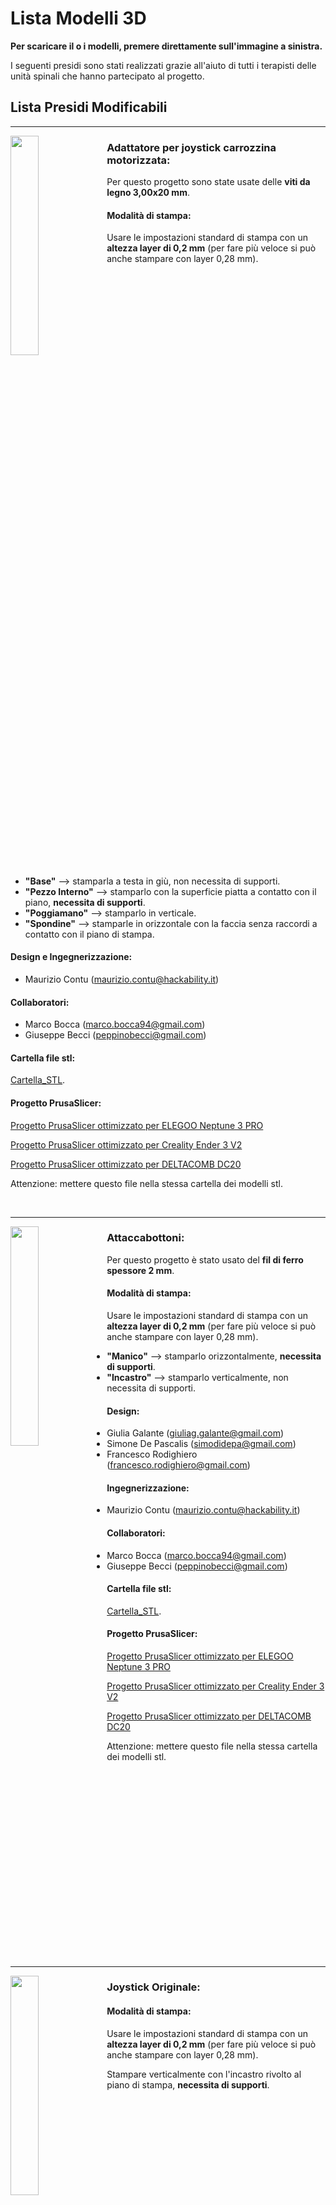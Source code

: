 
# Lista Modelli 3D

**Per scaricare il o i modelli, premere direttamente sull'immagine a sinistra.**

I seguenti presidi sono stati realizzati grazie all'aiuto di tutti i terapisti delle unità spinali che hanno partecipato al progetto.

## Lista Presidi Modificabili

---


[<img align="left" src="anteprime_presidi/adattatore_joystick.png" width="30%">][file_adattatore_joystick] 


### Adattatore per joystick carrozzina motorizzata:

Per questo progetto sono state usate delle **viti da legno 3,00x20 mm**.

#### Modalità di stampa:

Usare le impostazioni standard di stampa con un **altezza layer di 0,2 mm** (per fare più veloce si può anche stampare con layer 0,28 mm).

<br clear="left"/>

- **"Base"** --> stamparla a testa in giù, non necessita di supporti.
- **"Pezzo Interno"** --> stamparlo con la superficie piatta a contatto con il piano, **necessita di supporti**.
- **"Poggiamano"** --> stamparlo in verticale.
- **"Spondine"** --> stamparle in orizzontale con la faccia senza raccordi a contatto con il piano di stampa.

#### Design e Ingegnerizzazione:

- Maurizio Contu  (maurizio.contu@hackability.it)

#### Collaboratori:

- Marco Bocca (marco.bocca94@gmail.com)
- Giuseppe Becci (peppinobecci@gmail.com)

#### Cartella file stl:

[Cartella_STL](experimental/Adattatore_Joystick/stl).

#### Progetto PrusaSlicer:

[Progetto PrusaSlicer ottimizzato per ELEGOO Neptune 3 PRO](https://github.com/HackabilityNPO/Tech4Inclusion/raw/main/Presidi/experimental/Adattatore_Joystick/progetto_prusaslicer/adattatore_joystick-elegoo_neptune-3_pro.3mf)

[Progetto PrusaSlicer ottimizzato per Creality Ender 3 V2](https://github.com/HackabilityNPO/Tech4Inclusion/raw/main/Presidi/experimental/Adattatore_Joystick/progetto_prusaslicer/adattatore_joystick-creality_ender3-V2.3mf)

[Progetto PrusaSlicer ottimizzato per DELTACOMB DC20](https://github.com/HackabilityNPO/Tech4Inclusion/raw/main/Presidi/experimental/Adattatore_Joystick/progetto_prusaslicer/adattatore_joystick-deltacomb_DC20.3mf)

Attenzione: mettere questo file nella stessa cartella dei modelli stl.

<br clear="left"/>

---

[<img align="left" src="anteprime_presidi/attaccabottoni.png" width="30%">][file_aattaccabottoni] 
### Attaccabottoni:

Per questo progetto è stato usato del **fil di ferro spessore 2 mm**.

#### Modalità di stampa:

Usare le impostazioni standard di stampa con un **altezza layer di 0,2 mm** (per fare più veloce si può anche stampare con layer 0,28 mm).

- **"Manico"** --> stamparlo orizzontalmente, **necessita di supporti**.
- **"Incastro"** --> stamparlo verticalmente, non necessita di supporti.

#### Design:

- Giulia Galante  (giuliag.galante@gmail.com)
- Simone De Pascalis (simodidepa@gmail.com)
- Francesco Rodighiero (francesco.rodighiero@gmail.com)

#### Ingegnerizzazione:

- Maurizio Contu (maurizio.contu@hackability.it)

#### Collaboratori:

- Marco Bocca (marco.bocca94@gmail.com)
- Giuseppe Becci (peppinobecci@gmail.com)

#### Cartella file stl:

[Cartella_STL](experimental/Attaccabottoni/stl).

#### Progetto PrusaSlicer:

[Progetto PrusaSlicer ottimizzato per ELEGOO Neptune 3 PRO](https://github.com/HackabilityNPO/Tech4Inclusion/raw/main/Presidi/experimental/Attaccabottoni/progetto_prusaslicer/attaccabottoni-elegoo_neptune-3_pro.3mf)

[Progetto PrusaSlicer ottimizzato per Creality Ender 3 V2](https://github.com/HackabilityNPO/Tech4Inclusion/raw/main/Presidi/experimental/Attaccabottoni/progetto_prusaslicer/attaccabottoni-creality_ender3-V2.3mf)

[Progetto PrusaSlicer ottimizzato per DELTACOMB DC20](https://github.com/HackabilityNPO/Tech4Inclusion/raw/main/Presidi/experimental/Attaccabottoni/progetto_prusaslicer/attaccabottoni-deltacomb_DC20.3mf)

Attenzione: mettere questo file nella stessa cartella dei modelli stl.

<br clear="left"/>

---

[<img align="left" src="anteprime_presidi/joystick_originale.png" width="30%">][file_joystick_originale] 
### Joystick Originale:

#### Modalità di stampa:

Usare le impostazioni standard di stampa con un **altezza layer di 0,2 mm** (per fare più veloce si può anche stampare con layer 0,28 mm).

Stampare verticalmente con l'incastro rivolto al piano di stampa, **necessita di supporti**.

<br clear="left"/>

#### Design e Ingegnerizzazione:

- Maurizio Contu  (maurizio.contu@hackability.it)

#### Collaboratori:

- Marco Bocca (marco.bocca94@gmail.com)
- Giuseppe Becci (peppinobecci@gmail.com)

#### Cartella file stl:

[Cartella_STL](experimental/Joystick_originale/stl).

#### Progetto PrusaSlicer:

[Progetto PrusaSlicer ottimizzato per ELEGOO Neptune 3 PRO](https://github.com/HackabilityNPO/Tech4Inclusion/raw/main/Presidi/experimental/Joystick_originale/progetto_prusaslicer/joystick-elegoo_neptune-3_pro.3mf)

[Progetto PrusaSlicer ottimizzato per Creality Ender 3 V2](https://github.com/HackabilityNPO/Tech4Inclusion/raw/main/Presidi/experimental/Joystick_originale/progetto_prusaslicer/joystick-creality_ender3-V2.3mf)

[Progetto PrusaSlicer ottimizzato per DELTACOMB DC20](https://github.com/HackabilityNPO/Tech4Inclusion/raw/main/Presidi/experimental/Joystick_originale/progetto_prusaslicer/joystick-deltacomb_DC20.3mf)

Attenzione: mettere questo file nella stessa cartella dei modelli stl.

<br clear="left"/>

---

[<img align="left" src="anteprime_presidi/joystick_sfera.png" width="30%">][file_joystick_sfera] 
### Joystick Sfera:

#### Modalità di stampa:

Usare le impostazioni standard di stampa con un **altezza layer di 0,2 mm** (per fare più veloce si può anche stampare con layer 0,28 mm).

Stampare verticalmente con l'incastro rivolto al piano di stampa, il modello è ottimizzato per essere stampato **senza supporti**.

<br clear="left"/>

#### Design e Ingegnerizzazione:

- Maurizio Contu  (maurizio.contu@hackability.it)

#### Collaboratori:

- Marco Bocca (marco.bocca94@gmail.com)
- Giuseppe Becci (peppinobecci@gmail.com)

#### Cartella file stl:

[Cartella_STL](experimental/Joystick_Sfera/stl).

#### Progetto PrusaSlicer:

[Progetto PrusaSlicer ottimizzato per ELEGOO Neptune 3 PRO](https://github.com/HackabilityNPO/Tech4Inclusion/raw/main/Presidi/experimental/Joystick_Sfera/progetto_prusaslicer/joystick_sfera-elegoo_neptune-3_pro.3mf)

[Progetto PrusaSlicer ottimizzato per Creality Ender 3 V2](https://github.com/HackabilityNPO/Tech4Inclusion/raw/main/Presidi/experimental/Joystick_Sfera/progetto_prusaslicer/joystick_sfera-creality_ender3-V2.3mf)

[Progetto PrusaSlicer ottimizzato per DELTACOMB DC20](https://github.com/HackabilityNPO/Tech4Inclusion/raw/main/Presidi/experimental/Joystick_Sfera/progetto_prusaslicer/joystick_sfera-deltacomb_DC20.3mf)

Attenzione: mettere questo file nella stessa cartella dei modelli stl.

<br clear="left"/>

---

[<img align="left" src="anteprime_presidi/joystick_ver2.png" width="30%">][file_joystick_ver2] 
### Joystick Versione 2:

#### Modalità di stampa:

Usare le impostazioni standard di stampa con un **altezza layer di 0,2 mm** (per fare più veloce si può anche stampare con layer 0,28 mm).

Stampare verticalmente con l'incastro rivolto al piano di stampa, il modello è ottimizzato per essere stampato **senza supporti**.

<br clear="left"/>

#### Design e Ingegnerizzazione:

- Maurizio Contu  (maurizio.contu@hackability.it)

#### Collaboratori:

- Marco Bocca (marco.bocca94@gmail.com)
- Giuseppe Becci (peppinobecci@gmail.com)

#### Cartella file stl:

[Cartella_STL](experimental/Joystick_Ver2/stl).

#### Progetto PrusaSlicer:

[Progetto PrusaSlicer ottimizzato per ELEGOO Neptune 3 PRO](https://github.com/HackabilityNPO/Tech4Inclusion/raw/main/Presidi/experimental/Joystick_Ver2/progetto_prusaslicer/joystick_ver2-elegoo_neptune-3_pro.3mf)

[Progetto PrusaSlicer ottimizzato per Creality Ender 3 V2](https://github.com/HackabilityNPO/Tech4Inclusion/raw/main/Presidi/experimental/Joystick_Ver2/progetto_prusaslicer/joystick_ver2-creality_ender3-V2.3mf)

[Progetto PrusaSlicer ottimizzato per DELTACOMB DC20](https://github.com/HackabilityNPO/Tech4Inclusion/raw/main/Presidi/experimental/Joystick_Ver2/progetto_prusaslicer/joystick_ver2-deltacomb_DC20.3mf)

Attenzione: mettere questo file nella stessa cartella dei modelli stl.

<br clear="left"/>

---

[<img align="left" src="anteprime_presidi/portaspazzola.png" width="30%">][file_portaspazzola] 
### Portaspazzola:

#### Modalità di stampa:

Usare le impostazioni standard di stampa con un **altezza layer di 0,2 mm** (per fare più veloce si può anche stampare con layer 0,28 mm).

- **"Manico"** --> stamparlo orizzontalmente, **necessita di supporti ovunque**.
- **"Portaspazzola"** --> stamparlo con la pinza per la spazzola orientata verticalmente,  **necessita di supporti solo dal piano di stampa**.

<br clear="left"/>

#### Design:

- Giulia Galante  (giuliag.galante@gmail.com)
- Simone De Pascalis (simodidepa@gmail.com)
- Francesco Rodighiero (francesco.rodighiero@gmail.com)

#### Ingegnerizzazione:

- Maurizio Contu (maurizio.contu@hackability.it)

#### Collaboratori:

- Marco Bocca (marco.bocca94@gmail.com)
- Giuseppe Becci (peppinobecci@gmail.com)

#### Cartella file stl:

[Cartella_STL](experimental/Portaspazzola/stl).

#### Progetto PrusaSlicer:

[Progetto PrusaSlicer ottimizzato per ELEGOO Neptune 3 PRO](https://github.com/HackabilityNPO/Tech4Inclusion/raw/main/Presidi/experimental/Portaspazzola/progetto_prusaslicer/portaspazzola-elegoo_neptune-3_pro.3mf)

[Progetto PrusaSlicer ottimizzato per Creality Ender 3 V2](https://github.com/HackabilityNPO/Tech4Inclusion/raw/main/Presidi/experimental/Portaspazzola/progetto_prusaslicer/portaspazzola-creality_ender3-V2.3mf)

[Progetto PrusaSlicer ottimizzato per DELTACOMB DC20](https://github.com/HackabilityNPO/Tech4Inclusion/raw/main/Presidi/experimental/Portaspazzola/progetto_prusaslicer/portaspazzola-deltacomb_DC20.3mf)

Attenzione: mettere questo file nella stessa cartella dei modelli stl.

<br clear="left"/>

---

[<img align="left" src="anteprime_presidi/presidio_dito.png" width="30%">][file_presidio_dito] 
### Presidio Dito:

#### Modalità di stampa:

Usare le impostazioni standard di stampa con un **altezza layer di 0,2 mm** e **100% Riempimento**.

**Stampare orizzontalmente**, il modello **necessita di supporti generati solo dal piano di stampa**.

<br clear="left"/>

#### Design e Ingegnerizzazione:

- Maurizio Contu  (maurizio.contu@hackability.it)

#### Collaboratori:

- Marco Bocca (marco.bocca94@gmail.com)
- Giuseppe Becci (peppinobecci@gmail.com)

#### Cartella file stl:

[Cartella_STL](experimental/Presidio_Dito/stl).

#### Progetto PrusaSlicer:

[Progetto PrusaSlicer ottimizzato per ELEGOO Neptune 3 PRO](https://github.com/HackabilityNPO/Tech4Inclusion/raw/main/Presidi/experimental/Presidio_Dito/progetto_prusaslicer/presidio_dito-elegoo_neptune-3_pro.3mf)

[Progetto PrusaSlicer ottimizzato per Creality Ender 3 V2]https://github.com/HackabilityNPO/Tech4Inclusion/raw/main/Presidi/(experimental/Presidio_Dito/progetto_prusaslicer/presidio_dito-creality_ender3-V2.3mf)

[Progetto PrusaSlicer ottimizzato per DELTACOMB DC20](https://github.com/HackabilityNPO/Tech4Inclusion/raw/main/Presidi/experimental/Presidio_Dito/progetto_prusaslicer/presidio_dito-deltacomb_DC20.3mf)

Attenzione: mettere questo file nella stessa cartella dei modelli stl.

<br clear="left"/>

---

[<img align="left" src="anteprime_presidi/presidio_falange.png" width="30%">][file_presidio_falange]
### Presidio Falange:

#### Modalità di stampa:

Usare le impostazioni standard di stampa con un **altezza layer di 0,2 mm** e **100% Riempimento**.

**Stampare verticalmente con la punta rivolta verso il basso** a contatto con il piano di stampa, **necessita di supporti generati solo dal piano di stampa**.

<br clear="left"/>

#### Design e Ingegnerizzazione:

- Maurizio Contu  (maurizio.contu@hackability.it)

#### Collaboratori:

- Marco Bocca (marco.bocca94@gmail.com)
- Giuseppe Becci (peppinobecci@gmail.com)

#### Cartella file stl:

[Cartella_STL](experimental/Presidio_Falange/stl).

#### Progetto PrusaSlicer:

[Progetto PrusaSlicer ottimizzato per ELEGOO Neptune 3 PRO](https://github.com/HackabilityNPO/Tech4Inclusion/raw/main/Presidi/experimental/Presidio_Falange/progetto_prusaslicer/presidio_falange-elegoo_neptune-3_pro.3mf)

[Progetto PrusaSlicer ottimizzato per Creality Ender 3 V2](https://github.com/HackabilityNPO/Tech4Inclusion/raw/main/Presidi/experimental/Presidio_Falange/progetto_prusaslicer/presidio_falange-creality_ender3-V2.3mf)

[Progetto PrusaSlicer ottimizzato per DELTACOMB DC20](https://github.com/HackabilityNPO/Tech4Inclusion/raw/main/Presidi/experimental/Presidio_Falange/progetto_prusaslicer/presidio_falange-deltacomb_DC20.3mf)

Attenzione: mettere questo file nella stessa cartella dei modelli stl.

<br clear="left"/>

---

[<img align="left" src="anteprime_presidi/prolunga_freni.png" width="30%">][file_prolunga_freni] 
### Prolunga Freni:

#### Modalità di stampa:

Usare le impostazioni standard di stampa con un **altezza layer di 0,2 mm** (per fare più veloce si può anche stampare con layer 0,28 mm), aumentando solo il **numero di perimetri a 4** e un **Riempimento al 15% o 20%**.

**Stampare orizzontalmente** con la superficie a contatto col piano di stampa, il modello è ottimizzato per essere stampato **senza supporti**..

<br clear="left"/>

#### Design e Ingegnerizzazione:

- Maurizio Contu  (maurizio.contu@hackability.it)

#### Collaboratori:

- Marco Bocca (marco.bocca94@gmail.com)
- Giuseppe Becci (peppinobecci@gmail.com)

#### Cartella file stl:

[Cartella_STL](experimental/Prolunga_Freni/stl).

#### Progetto PrusaSlicer:

[Progetto PrusaSlicer ottimizzato per ELEGOO Neptune 3 PRO](https://github.com/HackabilityNPO/Tech4Inclusion/raw/main/Presidi/experimental/Prolunga_Freni/progetto_prusaslicer/prolunga_freni-elegoo_neptune-3_pro.3mf)

[Progetto PrusaSlicer ottimizzato per Creality Ender 3 V2](https://github.com/HackabilityNPO/Tech4Inclusion/raw/main/Presidi/experimental/Prolunga_Freni/progetto_prusaslicer/prolunga_freni-creality_ender3-V2.3mf)

[Progetto PrusaSlicer ottimizzato per DELTACOMB DC20](https://github.com/HackabilityNPO/Tech4Inclusion/raw/main/Presidi/experimental/Prolunga_Freni/progetto_prusaslicer/prolunga_freni-deltacomb_DC20.3mf)

Attenzione: mettere questo file nella stessa cartella dei modelli stl.

<br clear="left"/>

---

[file_adattatore_joystick]: https://github.com/HackabilityNPO/Tech4Inclusion/raw/main/Presidi/presidi_ingegnerizzati/Adattatore_Joystick_rev_1.4.f3d
[file_aattaccabottoni]: https://github.com/HackabilityNPO/Tech4Inclusion/raw/main/Presidi/presidi_ingegnerizzati/Attaccabottoni_rev_1.0.f3d
[file_joystick_originale]: https://github.com/HackabilityNPO/Tech4Inclusion/raw/main/Presidi/presidi_ingegnerizzati/Joystick_originale.f3d
[file_joystick_sfera]: https://github.com/HackabilityNPO/Tech4Inclusion/raw/main/Presidi/presidi_ingegnerizzati/Joystick_sfera_rev_1.0.f3d
[file_portaspazzola]: https://github.com/HackabilityNPO/Tech4Inclusion/raw/main/Presidi/presidi_ingegnerizzati/Portaspazzola_rev_1.0.f3d
[file_presidio_dito]: https://github.com/HackabilityNPO/Tech4Inclusion/raw/main/Presidi/presidi_ingegnerizzati/Presidio_dito_ver_1.1.f3d
[file_prolunga_freni]: https://github.com/HackabilityNPO/Tech4Inclusion/raw/main/Presidi/presidi_ingegnerizzati/Prolunga_freni_rev_1.1.f3d
[file_presidio_falange]: https://github.com/HackabilityNPO/Tech4Inclusion/raw/main/Presidi/presidi_ingegnerizzati/Presidio_falange_rev_1.2.f3d
[file_joystick_ver2]: https://github.com/HackabilityNPO/Tech4Inclusion/raw/main/Presidi/presidi_ingegnerizzati/Joystick_ver2_rev_1.2.f3d


## Lista Modelli Non Modificabili:

I presidi in questa lista sono già in stl, vanno direttamente importati su Prusa Slicer e poi vanno divisi con il pulsante **Dividi in oggetti** che trovate in alto nella barra ozizzontale.
<!--I presidi in questa lista bisogna sempre aprirli con Autodesk Fusion 360 ed esportare direttamente i corpi in stl. -->

---

[<img align="left" src="anteprime_presidi/estensione_tagliaunghie.png" width="30%">][file_estensione_tagliaunghie] 
### Estensione Per Tagliaunghe Rev: 2.0:

<!-- #### Modalità di stampa: -->

#### Design Rev 2.0:

- Simone De Pascalis (simodidepa@gmail.com)

#### Cartella file stl:

[Cartella_STL](presidi_non_modificabili/estensione_tagli_unghie/stl).

<br clear="left"/>

#### Progetto PrusaSlicer (Experimental):

[Progetto PrusaSlicer ottimizzato per ELEGOO Neptune 3 PRO](https://github.com/HackabilityNPO/Tech4Inclusion/raw/main/Presidi/presidi_non_modificabili/estensione_tagli_unghie/progetto_prusaslicer/estensione_tagli_unghie-elegoo_neptune-3_pro.3mf)

[Progetto PrusaSlicer ottimizzato per Creality Ender 3 V2](https://github.com/HackabilityNPO/Tech4Inclusion/raw/main/Presidi/presidi_non_modificabili/estensione_tagli_unghie/progetto_prusaslicer/estensione_tagli_unghie-creality_ender3-V2.3mf)

[Progetto PrusaSlicer ottimizzato per DELTACOMB DC20](https://github.com/HackabilityNPO/Tech4Inclusion/raw/main/Presidi/presidi_non_modificabili/estensione_tagli_unghie/progetto_prusaslicer/estensione_tagli_unghie-deltacomb_DC20.3mf)

Tips: Spostare fuori dal piano di stampa i pezzi che NON si desidera vengano stampati.

Attenzione: mettere questo file nella stessa cartella dei modelli stl.

#### Design prima versione:

- Giulia Galante  (giuliag.galante@gmail.com)
- Simone De Pascalis (simodidepa@gmail.com)
- Francesco Rodighiero (francesco.rodighiero@gmail.com)

<br clear="left"/>

---

[<img align="left" src="anteprime_presidi/tutore_penna.png" width="30%">][file_tutore_penna] 
### Tutore Penna Rev: 2.0:

<!-- #### Modalità di stampa: -->

#### Design Rev 2.0:

- Simone De Pascalis (simodidepa@gmail.com)

#### Cartella file stl:

[Cartella_STL](presidi_non_modificabili/tutore_penna/stl).

<br clear="left"/>

#### Progetto PrusaSlicer (Experimental):

[Progetto PrusaSlicer ottimizzato per ELEGOO Neptune 3 PRO](https://github.com/HackabilityNPO/Tech4Inclusion/raw/main/Presidi/presidi_non_modificabili/tutore_penna/progetto_prusaslicer/tutore_penna-elegoo_neptune-3_pro.3mf)

[Progetto PrusaSlicer ottimizzato per Creality Ender 3 V2](https://github.com/HackabilityNPO/Tech4Inclusion/raw/main/Presidi/presidi_non_modificabili/tutore_penna/progetto_prusaslicer/tutore_penna-creality_ender3-V2.3mf)

[Progetto PrusaSlicer ottimizzato per DELTACOMB DC20](https://github.com/HackabilityNPO/Tech4Inclusion/raw/main/Presidi/presidi_non_modificabili/tutore_penna/progetto_prusaslicer/tutore_penna-deltacomb_DC20.3mf)

Tips: Spostare fuori dal piano di stampa i pezzi che NON si desidera vengano stampati.

Attenzione: mettere questo file nella stessa cartella dei modelli stl.

#### Design prima versione:

- Giulia Galante  (giuliag.galante@gmail.com)
- Simone De Pascalis (simodidepa@gmail.com)
- Francesco Rodighiero (francesco.rodighiero@gmail.com)

<br clear="left"/>

---

[<img align="left" src="anteprime_presidi/hacknife.png" width="30%">][file_hacknife]
### Cut it - Hacknife:

#### Video Dimostrazione:

[LINK VIDEO](https://www.facebook.com/watch/?v=874888290203762)

<br clear="left"/>

#### Design:

- Sara Modugno (https://www.linkedin.com/in/sara-modugno-b87384229/)
- Marco Bocca (marco.bocca94@gmail.com)
- Davide Massetti (https://www.linkedin.com/in/davide-massetti-368037211/)

#### Cartella file stl:

[Cartella_STL](presidi_non_modificabili/hacknife/stl).

#### Avvertenze:

Affinchè venga garantito il corretto funzionamento del progetto, le seguenti parti sono da **stampare in TPU** e, per una resa migliore, si consiglia di stamparle **una per volta**:

- tappo_corto.stl
- tappo_lungo.stl
- laccio_corto.stl
- laccio_lungo.stl

**La stampante ELEGOO Neptune 3 PRO è l'unica stampante idonea per questo materiale pertanto solo per questa sono stati inseriti i progetti prusaslicer per hacknife.**

#### Progetto PrusaSlicer (Experimental):

[SOLO_CORPO_Progetto PrusaSlicer ottimizzato per ELEGOO Neptune 3 PRO](https://github.com/HackabilityNPO/Tech4Inclusion/raw/main/Presidi/presidi_non_modificabili/hacknife/progetto_prusaslicer/corpo_hacknife-elegoo_neptune-3_pro.3mf)

[PARTI_IN_GOMMA_Progetto PrusaSlicer ottimizzato per ELEGOO Neptune 3 PRO](https://github.com/HackabilityNPO/Tech4Inclusion/raw/main/Presidi/presidi_non_modificabili/hacknife/progetto_prusaslicer/rubber_hacknife-elegoo_neptune-3_pro.3mf)

<!--[SOLO_CORPO_Progetto PrusaSlicer ottimizzato per Creality Ender 3 V2](presidi_non_modificabili/hacknife/progetto_prusaslicer/corpo_hacknife-creality_ender3-V2.3mf) -->

<!--[SOLO_CORPO_Progetto PrusaSlicer ottimizzato per DELTACOMB DC20](presidi_non_modificabili/hacknife/progetto_prusaslicer/corpo_hacknife-deltacomb_DC20.3mf) -->

Tips: Spostare fuori dal piano di stampa i pezzi che NON si desidera vengano stampati.

Attenzione: mettere questo file nella stessa cartella dei modelli stl.

<br clear="left"/>

---

## Lista Modelli sperimentali:

I presidi in questa lista sono sperimentali, sono forniti sia con il file f3d e sia in stl.
<!--I presidi in questa lista bisogna sempre aprirli con Autodesk Fusion 360 ed esportare direttamente i corpi in stl. -->

---

[<img align="left" src="anteprime_presidi/supporto_cucchiaio.png" width="30%">][file_supporto_cucchiaio]
### Supporto per cucchiaio:

<!-- #### Modalità di stampa: -->

#### Design e Ingegnerizzazione:

- Maurizio Contu  (maurizio.contu@hackability.it)

#### Cartella file stl:

[Cartella_STL](experimental/supporto_cucchiaio/stl).

<br clear="left"/>

#### Progetto PrusaSlicer:

[Progetto PrusaSlicer ottimizzato per ELEGOO Neptune 3 PRO](https://github.com/HackabilityNPO/Tech4Inclusion/raw/main/Presidi/experimental/supporto_cucchiaio/progetto_prusaslicer/supporto_cucchiaio-elegoo_neptune-3_pro.3mf)

[Progetto PrusaSlicer ottimizzato per Creality Ender 3 V2](https://github.com/HackabilityNPO/Tech4Inclusion/raw/main/Presidi/experimental/supporto_cucchiaio/progetto_prusaslicer/supporto_cucchiaio-creality_ender3-V2.3mf)

[Progetto PrusaSlicer ottimizzato per DELTACOMB DC20](https://github.com/HackabilityNPO/Tech4Inclusion/raw/main/Presidi/experimental/supporto_cucchiaio/progetto_prusaslicer/supporto_cucchiaio-deltacomb_DC20.3mf)

Attenzione: mettere questo file nella stessa cartella dei modelli stl.

<br clear="left"/>

---

## Profili PrusaSlicer:

Di seguito i profili per l'aggiunta delle stampanti sul programma PrusaSlicer

### Profilo per Deltacomb DC-20:

[DELTACOMB DC-20](https://github.com/HackabilityNPO/Tech4Inclusion/raw/main/Configurazione_Prusaslicer/PrusaSlicer_config_deltacomb_DC-20.ini)

---

[file_hacknife]: https://github.com/HackabilityNPO/Tech4Inclusion/raw/main/Presidi/presidi_non_modificabili/hacknife/copertina/hacknife_rev.1.0.stl
[file_estensione_tagliaunghie]: https://github.com/HackabilityNPO/Tech4Inclusion/raw/main/Presidi/presidi_non_modificabili/estensione_tagli_unghie/copertina/estensione_tagliaunghie_rev.2.0.stl
[file_tutore_penna]: https://github.com/HackabilityNPO/Tech4Inclusion/raw/main/Presidi/presidi_non_modificabili/tutore_penna/copertina/tutore_penna_rev.2.0.stl
[file_supporto_cucchiaio]: https://github.com/HackabilityNPO/Tech4Inclusion/raw/main/Presidi/experimental/supporto_cucchiaio/f3d/supporto_cuccuiaio.f3d
<!-- [adattatore_joystick]: anteprime_presidi/adattatore_joystick.png -->
